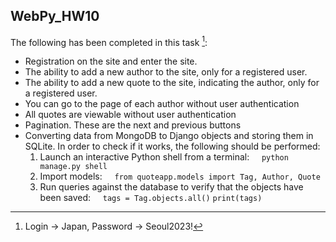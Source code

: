 ## WebPy_HW10

The following has been completed in this task [^1]:

* Registration on the site and enter the site. 
* The ability to add a new author to the site, only for a registered user. 
* The ability to add a new quote to the site, indicating the author, only for a registered user. 
* You can go to the page of each author without user authentication 
* All quotes are viewable without user authentication
* Pagination. These are the next and previous buttons 
* Converting data from MongoDB to Django objects and storing them in SQLite. In order to check if it works, the 
  following should be performed:
     1. Launch an interactive Python shell from a terminal:&nbsp;&nbsp;&nbsp;&nbsp;
                `python manage.py shell`
     2. Import models:&nbsp;&nbsp;&nbsp;&nbsp;
                `from quoteapp.models import Tag, Author, Quote`
     3. Run queries against the database to verify that the objects have been saved:&nbsp;&nbsp;&nbsp;&nbsp;
                `tags = Tag.objects.all()`
                 `print(tags)`



[^1]: Login -> Japan, 
      Password -> Seoul2023!
